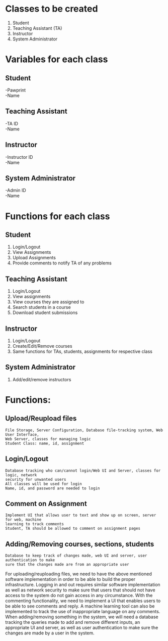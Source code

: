 # Classes to be created
1. Student
2. Teaching Assistant (TA)
3. Instructor
4. System Administrator
# Variables for each class
## Student
-Pawprint\
-Name
## Teaching Assistant
-TA ID\
-Name
## Instructor
-Instructor ID\
-Name
## System Administrator
-Admin ID\
-Name
# Functions for each class
## Student
1. Login/Logout
2. View Assignments
3. Upload Assignments
4. Provide comments to notify TA of any problems
## Teaching Assistant
1. Login/Logout
2. View assignments
3. View courses they are assigned to
4. Search students in a course
5. Download student submissions
## Instructor
1. Login/Logout
2. Create/Edit/Remove courses
3. Same functions for TAs, students, assignments for respective class
## System Administrator
1. Add/edit/remove instructors

# Functions: 
## Upload/Reupload files
	File Storage, Server Configuration, Database file-tracking system, Web User Interface,
	Web Server, classes for managing logic
	Student Class: name, id, assignment
## Login/Logout
	Database tracking who can/cannot login/Web UI and Server, classes for logic, network
	security for unwanted users
	All classes will be used for login
	Name, id, and password are needed to login
## Comment on Assignment
	Implement UI that allows user to text and show up on screen, server for web, machine
	learning to track comments
	Student, TA should be allowed to comment on assignment pages
## Adding/Removing courses, sections, students
	Database to keep track of changes made, web UI and server, user authentication to make
	sure that the changes made are from an appropriate user 

For uploading/reuploading files, we need to have the above mentioned software implementation in order to be able to build the proper infrastructure. Logging in and out requires similar software implementation as well as network security to make sure that users that should not have access to the system do not gain access in any circumstance. With the commenting functionality, we need to implement a UI that enables users to be able to see comments and reply. A machine learning tool can also be implemented to track the use of inappropriate language on any comments. When adding/removing something in the system, we will need a database tracking the queries made to add and remove different inputs, an appropriate UI and server, as well as user authentication to make sure the changes are made by a user in the system.
